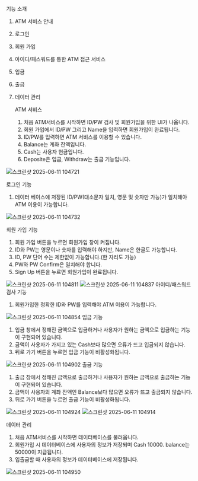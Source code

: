 기능 소개
1. ATM 서비스 안내
2. 로그인
3. 회원 가입
4. 아이디/패스워드를 통한 ATM 접근 서비스
5. 입금
6. 출금
7. 데이터 관리


   ATM 서비스
   1) 처음 ATM서비스를 시작하면 ID/PW 검사 및 회원가입을 위한 UI가 나옵니다.
   2) 회원 가입에서 ID/PW 그리고 Name을 입력하면 회원가입이 완료됩니다.
   3) ID/PW를 입력하면 ATM 서비스를 이용할 수 있습니다.
   4) Balance는 계좌 잔액입니다.
   5) Cash는 사용자 현금입니다.
   6) Deposite은 입금, Withdraw는 출금 기능입니다.
      
![스크린샷 2025-06-11 104721](https://github.com/user-attachments/assets/27a3154c-192a-49c8-b7c3-b532fdb07386)

   로그인 기능
   1) 데이터 베이스에 저장된 ID/PW(대소문자 일치, 영문 및 숫자만 가능)가 일치해야 ATM 이용이 가능합니다.

![스크린샷 2025-06-11 104732](https://github.com/user-attachments/assets/f9d20aec-a780-40cb-a548-3a5b2a7577e5)

   회원 가입 기능
   1) 회원 가입 버튼을 누르면 회원가입 창이 켜집니다.
   2) ID와 PW는 영문이나 숫자를 입력해야 하지만, Name은 한글도 가능합니다.
   3) ID, PW 단어 수는 제한없이 가능합니다.(한 자리도 가능)
   4) PW와 PW Confirm은 일치해야 합니다.
   5) Sign Up 버튼을 누르면 회원가입이 완료됩니다.

![스크린샷 2025-06-11 104811](https://github.com/user-attachments/assets/7ab640e7-366c-40cc-88a2-4ebaa1c0891f)
![스크린샷 2025-06-11 104837](https://github.com/user-attachments/assets/1fb657da-1618-415b-95dd-905dae41011e)
   아이디/패스워드 검사 기능
   1) 회원가입한 정확한 ID와 PW를 입력해야 ATM 이용이 가능합니다.

![스크린샷 2025-06-11 104854](https://github.com/user-attachments/assets/93f81a0a-e66f-429f-9e32-92b3d462a366)
   입금 기능
   1) 입금 창에서 정해진 금액으로 입금하거나 사용자가 원하는 금액으로 입금하는 기능이 구현되어 있습니다.
   2) 금액이 사용자가 가지고 있는 Cash보다 많으면 오류가 뜨고 입금되지 않습니다.
   3) 뒤로 가기 버튼을 누르면 입금 기능이 비활성화됩니다.

![스크린샷 2025-06-11 104902](https://github.com/user-attachments/assets/576e35e0-2646-4fb0-9a7c-c7713df96e85)
   출금 기능
   1) 출금 창에서 정해진 금액으로 출금하거나 사용자가 원하는 금액으로 출금하는 기능이 구현되어 있습니다.
   2) 금액이 사용자의 계좌 잔액인 Balance보다 많으면 오류가 뜨고 출금되지 않습니다.
   3) 뒤로 가기 버튼을 누르면 출금 기능이 비활성화됩니다.

![스크린샷 2025-06-11 104924](https://github.com/user-attachments/assets/4423180f-8197-4d08-a756-84fb136fd746)
![스크린샷 2025-06-11 104914](https://github.com/user-attachments/assets/f4427b98-ec6a-47bf-a053-282cafbe9087)

   데이터 관리
   1) 처음 ATM서비스를 시작하면 데이터베이스를 불러옵니다.
   2) 회원가입 시 데이터베이스에 사용자의 정보가 저장되며 Cash 10000. balance는 50000이 지급됩니다.
   3) 입출금할 때 사용자의 정보가 데이터베이스에 저장됩니다.

![스크린샷 2025-06-11 104950](https://github.com/user-attachments/assets/2fb60b94-6e02-4a08-b0dd-b976ccd9c96a)
